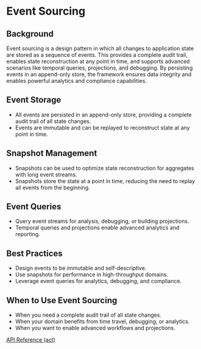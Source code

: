 # Event Sourcing

## Background

Event sourcing is a design pattern in which all changes to application state are stored as a sequence of events. This provides a complete audit trail, enables state reconstruction at any point in time, and supports advanced scenarios like temporal queries, projections, and debugging. By persisting events in an append-only store, the framework ensures data integrity and enables powerful analytics and compliance capabilities.

## Event Storage

- All events are persisted in an append-only store, providing a complete audit trail of all state changes.
- Events are immutable and can be replayed to reconstruct state at any point in time.

## Snapshot Management

- Snapshots can be used to optimize state reconstruction for aggregates with long event streams.
- Snapshots store the state at a point in time, reducing the need to replay all events from the beginning.

## Event Queries

- Query event streams for analysis, debugging, or building projections.
- Temporal queries and projections enable advanced analytics and reporting.

## Best Practices

- Design events to be immutable and self-descriptive.
- Use snapshots for performance in high-throughput domains.
- Leverage event queries for analytics, debugging, and compliance.

## When to Use Event Sourcing

- When you need a complete audit trail of all state changes.
- When your domain benefits from time travel, debugging, or analytics.
- When you want to enable advanced workflows and projections.

[API Reference (act)](../api/act.src)
